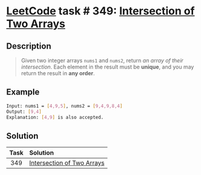# [LeetCode][leetcode] task # 349: [Intersection of Two Arrays][task]

Description
-----------

> Given two integer arrays `nums1` and `nums2`, return _an array of their intersection_.
> Each element in the result must be **unique**, and you may return the result in **any order**.

Example
-------

```sh
Input: nums1 = [4,9,5], nums2 = [9,4,9,8,4]
Output: [9,4]
Explanation: [4,9] is also accepted.
```

Solution
--------

| Task | Solution                               |
|:----:|:---------------------------------------|
| 349  | [Intersection of Two Arrays][solution] |


[leetcode]: <http://leetcode.com/>
[task]: <https://leetcode.com/problems/intersection-of-two-arrays/>
[solution]: <https://github.com/wellaxis/praxis-leetcode/blob/main/src/main/java/com/witalis/praxis/leetcode/task/h4/p349/option/Practice.java>
